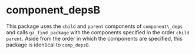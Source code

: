# component\_depsB

This package uses the `child` and `parent` components of `component\_deps`
and calls `gz_find_package` with the components specified
in the order `child parent`.
Aside from the order in which the components are specified,
this package is identical to `comp_depsB`.
